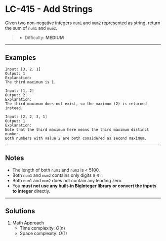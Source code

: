 # LC-415 - Add Strings

Given two non-negative integers `num1` and `num2` represented as string, return the sum of `num1` and `num2`.

> * Difficulty: **MEDIUM**

---
## Examples

```
Input: [3, 2, 1]
Output: 1
Explanation:
The third maximum is 1.
```

```
Input: [1, 2]
Output: 2
Explanation:
The third maximum does not exist, so the maximum (2) is returned instead.
```

```
Input: [2, 2, 3, 1]
Output: 1
Explanation:
Note that the third maximum here means the third maximum distinct number.
Both numbers with value 2 are both considered as second maximum.
```

---
## Notes

* The length of both `num1` and `num2` is < 5100.
* Both `num1` and `num2` contains only digits `0-9`.
* Both `num1` and `num2` does not contain any leading zero.
* You **must not use any built-in BigInteger library or convert the inputs to integer** directly.

---
## Solutions

1. Math Approach
    * Time complexity: $O(n)$
    * Space complexity: $O(1)$